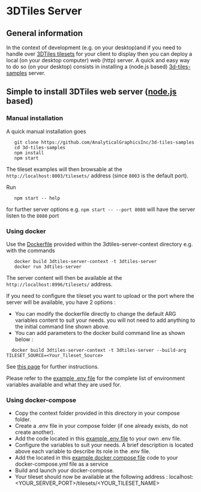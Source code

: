 # 3DTiles Server

## General information

In the context of development (e.g. on your desktop)and if you need to handle over [3DTiles tilesets](https://github.com/AnalyticalGraphicsInc/3d-tiles) for your client to display then you can deploy a local (on your desktop computer) web (http) server. A quick and easy way to do so (on your desktop) consists in installing a (node.js based) [3d-tiles-samples](https://github.com/AnalyticalGraphicsInc/3d-tiles-samples) server.

## Simple to install 3DTiles web server ([node.js](https://nodejs.org/en/) based) 

### Manual installation
A quick manual installation goes
```
   git clone https://github.com/AnalyticalGraphicsInc/3d-tiles-samples
   cd 3d-tiles-samples
   npm install
   npm start
```
The tileset examples will then browsable at the `http://localhost:8003/tilesets/` 
address (since `8003` is the default port).

Run
```
   npm start -- help
```
for further server options e.g. `npm start -- --port 8080` will have the server
listen to the `8080` port

### Using docker
Use the [Dockerfile](Dockerfile) provided within the 3dtiles-server-context directory e.g. with
the commands
```
   docker build 3dtiles-server-context -t 3dtiles-server
   docker run 3dtiles-server
```
The server content will then be available at the `http://localhost:8996/tilesets/` address.

If you need to configure the tileset you want to upload or the port where the server will be available, you have 2 options :
 - You can modify the dockerfile directly to change the default ARG variables content to suit your needs. you will not need to add anything to the initial command line shown above.
 - You can add parameters to the docker build command line as shown below :
 ```
   docker build 3dtiles-server-context -t 3dtiles-server --build-arg TILESET_SOURCE=<Your_Tileset_Source>
 ```
See [this page](https://docs.docker.com/engine/reference/commandline/build/#set-build-time-variables---build-arg) for further instructions.

Please refer to the [example .env file](./Example/.env) for the complete list of environment variables available and what they are used for.


### Using docker-compose

 - Copy the context folder provided in this directory in your compose folder.
 - Create a .env file in your compose folder (if one already exists, do not create another).
 - Add the code located in this [example .env file](./Example/.env) to your own .env file.
 - Configure the variables to suit your needs. A brief description is located above each variable to describe its role in the .env file.
 - Add the located in this [example docker compose file](./Example/docker-compose.yml) code to your docker-compose.yml file as a service
 - Build and launch your docker-compose.
 - Your tileset should now be available at the following address : localhost:<YOUR_SERVER_PORT>/tilesets/<YOUR_TILESET_NAME>

